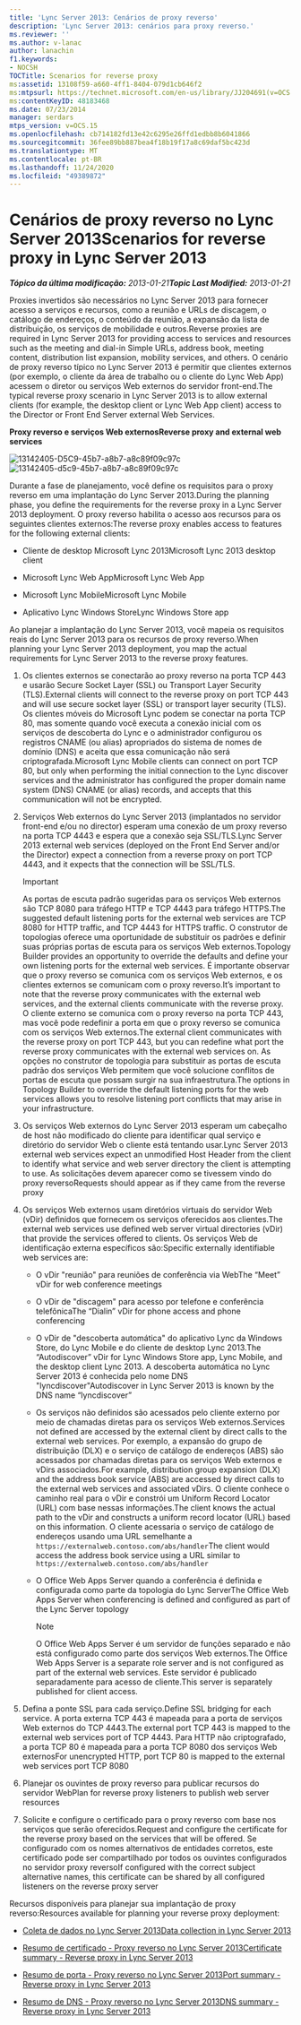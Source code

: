 ```yaml
---
title: 'Lync Server 2013: Cenários de proxy reverso'
description: 'Lync Server 2013: cenários para proxy reverso.'
ms.reviewer: ''
ms.author: v-lanac
author: lanachin
f1.keywords:
- NOCSH
TOCTitle: Scenarios for reverse proxy
ms:assetid: 13108f59-a660-4ff1-8404-079d1cb646f2
ms:mtpsurl: https://technet.microsoft.com/en-us/library/JJ204691(v=OCS.15)
ms:contentKeyID: 48183468
ms.date: 07/23/2014
manager: serdars
mtps_version: v=OCS.15
ms.openlocfilehash: cb714182fd13e42c6295e26ffd1edbb8b6041866
ms.sourcegitcommit: 36fee89bb887bea4f18b19f17a8c69daf5bc423d
ms.translationtype: MT
ms.contentlocale: pt-BR
ms.lasthandoff: 11/24/2020
ms.locfileid: "49389872"
---
```

# <a name="scenarios-for-reverse-proxy-in-lync-server-2013"></a><span data-ttu-id="7b4a5-103">Cenários de proxy reverso no Lync Server 2013</span><span class="sxs-lookup"><span data-stu-id="7b4a5-103">Scenarios for reverse proxy in Lync Server 2013</span></span>

<div data-xmlns="http://www.w3.org/1999/xhtml">

<div class="topic" data-xmlns="http://www.w3.org/1999/xhtml" data-msxsl="urn:schemas-microsoft-com:xslt" data-cs="https://msdn.microsoft.com/">

<div data-asp="https://msdn2.microsoft.com/asp">



</div>

<div id="mainSection">

<div id="mainBody"><span data-ttu-id="7b4a5-104">

<span> </span></span><span class="sxs-lookup"><span data-stu-id="7b4a5-104">

<span> </span></span></span>

<span data-ttu-id="7b4a5-105">_**Tópico da última modificação:** 2013-01-21_</span><span class="sxs-lookup"><span data-stu-id="7b4a5-105">_**Topic Last Modified:** 2013-01-21_</span></span>

<span data-ttu-id="7b4a5-106">Proxies invertidos são necessários no Lync Server 2013 para fornecer acesso a serviços e recursos, como a reunião e URLs de discagem, o catálogo de endereços, o conteúdo da reunião, a expansão da lista de distribuição, os serviços de mobilidade e outros.</span><span class="sxs-lookup"><span data-stu-id="7b4a5-106">Reverse proxies are required in Lync Server 2013 for providing access to services and resources such as the meeting and dial-in Simple URLs, address book, meeting content, distribution list expansion, mobility services, and others.</span></span> <span data-ttu-id="7b4a5-107">O cenário de proxy reverso típico no Lync Server 2013 é permitir que clientes externos (por exemplo, o cliente da área de trabalho ou o cliente do Lync Web App) acessem o diretor ou serviços Web externos do servidor front-end.</span><span class="sxs-lookup"><span data-stu-id="7b4a5-107">The typical reverse proxy scenario in Lync Server 2013 is to allow external clients (for example, the desktop client or Lync Web App client) access to the Director or Front End Server external Web Services.</span></span>

<span data-ttu-id="7b4a5-108">**Proxy reverso e serviços Web externos**</span><span class="sxs-lookup"><span data-stu-id="7b4a5-108">**Reverse proxy and external web services**</span></span>

<span data-ttu-id="7b4a5-109">![13142405-D5C9-45b7-a8b7-a8c89f09c97c](images/JJ204932.13142405-d5c9-45b7-a8b7-a8c89f09c97c(OCS.15).jpg "13142405-D5C9-45b7-a8b7-a8c89f09c97c")</span><span class="sxs-lookup"><span data-stu-id="7b4a5-109">![13142405-d5c9-45b7-a8b7-a8c89f09c97c](images/JJ204932.13142405-d5c9-45b7-a8b7-a8c89f09c97c(OCS.15).jpg "13142405-d5c9-45b7-a8b7-a8c89f09c97c")</span></span>

<span data-ttu-id="7b4a5-110">Durante a fase de planejamento, você define os requisitos para o proxy reverso em uma implantação do Lync Server 2013.</span><span class="sxs-lookup"><span data-stu-id="7b4a5-110">During the planning phase, you define the requirements for the reverse proxy in a Lync Server 2013 deployment.</span></span> <span data-ttu-id="7b4a5-111">O proxy reverso habilita o acesso aos recursos para os seguintes clientes externos:</span><span class="sxs-lookup"><span data-stu-id="7b4a5-111">The reverse proxy enables access to features for the following external clients:</span></span>

  - <span data-ttu-id="7b4a5-112">Cliente de desktop Microsoft Lync 2013</span><span class="sxs-lookup"><span data-stu-id="7b4a5-112">Microsoft Lync 2013 desktop client</span></span>

  - <span data-ttu-id="7b4a5-113">Microsoft Lync Web App</span><span class="sxs-lookup"><span data-stu-id="7b4a5-113">Microsoft Lync Web App</span></span>

  - <span data-ttu-id="7b4a5-114">Microsoft Lync Mobile</span><span class="sxs-lookup"><span data-stu-id="7b4a5-114">Microsoft Lync Mobile</span></span>

  - <span data-ttu-id="7b4a5-115">Aplicativo Lync Windows Store</span><span class="sxs-lookup"><span data-stu-id="7b4a5-115">Lync Windows Store app</span></span>

<span data-ttu-id="7b4a5-116">Ao planejar a implantação do Lync Server 2013, você mapeia os requisitos reais do Lync Server 2013 para os recursos de proxy reverso.</span><span class="sxs-lookup"><span data-stu-id="7b4a5-116">When planning your Lync Server 2013 deployment, you map the actual requirements for Lync Server 2013 to the reverse proxy features.</span></span>

1.  <span data-ttu-id="7b4a5-117">Os clientes externos se conectarão ao proxy reverso na porta TCP 443 e usarão Secure Socket Layer (SSL) ou Transport Layer Security (TLS).</span><span class="sxs-lookup"><span data-stu-id="7b4a5-117">External clients will connect to the reverse proxy on port TCP 443 and will use secure socket layer (SSL) or transport layer security (TLS).</span></span> <span data-ttu-id="7b4a5-118">Os clientes móveis do Microsoft Lync podem se conectar na porta TCP 80, mas somente quando você executa a conexão inicial com os serviços de descoberta do Lync e o administrador configurou os registros CNAME (ou alias) apropriados do sistema de nomes de domínio (DNS) e aceita que essa comunicação não será criptografada.</span><span class="sxs-lookup"><span data-stu-id="7b4a5-118">Microsoft Lync Mobile clients can connect on port TCP 80, but only when performing the initial connection to the Lync discover services and the administrator has configured the proper domain name system (DNS) CNAME (or alias) records, and accepts that this communication will not be encrypted.</span></span>

2.  <span data-ttu-id="7b4a5-119">Serviços Web externos do Lync Server 2013 (implantados no servidor front-end e/ou no director) esperam uma conexão de um proxy reverso na porta TCP 4443 e espera que a conexão seja SSL/TLS.</span><span class="sxs-lookup"><span data-stu-id="7b4a5-119">Lync Server 2013 external web services (deployed on the Front End Server and/or the Director) expect a connection from a reverse proxy on port TCP 4443, and it expects that the connection will be SSL/TLS.</span></span>
    
    <div>
    

    > [!IMPORTANT]  
    > <span data-ttu-id="7b4a5-120">As portas de escuta padrão sugeridas para os serviços Web externos são TCP 8080 para tráfego HTTP e TCP 4443 para tráfego HTTPS.</span><span class="sxs-lookup"><span data-stu-id="7b4a5-120">The suggested default listening ports for the external web services are TCP 8080 for HTTP traffic, and TCP 4443 for HTTPS traffic.</span></span> <span data-ttu-id="7b4a5-121">O construtor de topologias oferece uma oportunidade de substituir os padrões e definir suas próprias portas de escuta para os serviços Web externos.</span><span class="sxs-lookup"><span data-stu-id="7b4a5-121">Topology Builder provides an opportunity to override the defaults and define your own listening ports for the external web services.</span></span> <span data-ttu-id="7b4a5-122">É importante observar que o proxy reverso se comunica com os serviços Web externos, e os clientes externos se comunicam com o proxy reverso.</span><span class="sxs-lookup"><span data-stu-id="7b4a5-122">It’s important to note that the reverse proxy communicates with the external web services, and the external clients communicate with the reverse proxy.</span></span> <span data-ttu-id="7b4a5-123">O cliente externo se comunica com o proxy reverso na porta TCP 443, mas você pode redefinir a porta em que o proxy reverso se comunica com os serviços Web externos.</span><span class="sxs-lookup"><span data-stu-id="7b4a5-123">The external client communicates with the reverse proxy on port TCP 443, but you can redefine what port the reverse proxy communicates with the external web services on.</span></span> <span data-ttu-id="7b4a5-124">As opções no construtor de topologia para substituir as portas de escuta padrão dos serviços Web permitem que você solucione conflitos de portas de escuta que possam surgir na sua infraestrutura.</span><span class="sxs-lookup"><span data-stu-id="7b4a5-124">The options in Topology Builder to override the default listening ports for the web services allows you to resolve listening port conflicts that may arise in your infrastructure.</span></span>

    
    </div>

3.  <span data-ttu-id="7b4a5-125">Os serviços Web externos do Lync Server 2013 esperam um cabeçalho de host não modificado do cliente para identificar qual serviço e diretório do servidor Web o cliente está tentando usar.</span><span class="sxs-lookup"><span data-stu-id="7b4a5-125">Lync Server 2013 external web services expect an unmodified Host Header from the client to identify what service and web server directory the client is attempting to use.</span></span> <span data-ttu-id="7b4a5-126">As solicitações devem aparecer como se tivessem vindo do proxy reverso</span><span class="sxs-lookup"><span data-stu-id="7b4a5-126">Requests should appear as if they came from the reverse proxy</span></span>

4.  <span data-ttu-id="7b4a5-127">Os serviços Web externos usam diretórios virtuais do servidor Web (vDir) definidos que fornecem os serviços oferecidos aos clientes.</span><span class="sxs-lookup"><span data-stu-id="7b4a5-127">The external web services use defined web server virtual directories (vDir) that provide the services offered to clients.</span></span> <span data-ttu-id="7b4a5-128">Os serviços Web de identificação externa específicos são:</span><span class="sxs-lookup"><span data-stu-id="7b4a5-128">Specific externally identifiable web services are:</span></span>
    
      - <span data-ttu-id="7b4a5-129">O vDir "reunião" para reuniões de conferência via Web</span><span class="sxs-lookup"><span data-stu-id="7b4a5-129">The “Meet” vDir for web conference meetings</span></span>
    
      - <span data-ttu-id="7b4a5-130">O vDir de "discagem" para acesso por telefone e conferência telefônica</span><span class="sxs-lookup"><span data-stu-id="7b4a5-130">The “Dialin” vDir for phone access and phone conferencing</span></span>
    
      - <span data-ttu-id="7b4a5-131">O vDir de "descoberta automática" do aplicativo Lync da Windows Store, do Lync Mobile e do cliente de desktop Lync 2013.</span><span class="sxs-lookup"><span data-stu-id="7b4a5-131">The “Autodiscover” vDir for Lync Windows Store app, Lync Mobile, and the desktop client Lync 2013.</span></span> <span data-ttu-id="7b4a5-132">A descoberta automática no Lync Server 2013 é conhecida pelo nome DNS "lyncdiscover"</span><span class="sxs-lookup"><span data-stu-id="7b4a5-132">Autodiscover in Lync Server 2013 is known by the DNS name “lyncdiscover”</span></span>
    
      - <span data-ttu-id="7b4a5-133">Os serviços não definidos são acessados pelo cliente externo por meio de chamadas diretas para os serviços Web externos.</span><span class="sxs-lookup"><span data-stu-id="7b4a5-133">Services not defined are accessed by the external client by direct calls to the external web services.</span></span> <span data-ttu-id="7b4a5-134">Por exemplo, a expansão do grupo de distribuição (DLX) e o serviço de catálogo de endereços (ABS) são acessados por chamadas diretas para os serviços Web externos e vDirs associados.</span><span class="sxs-lookup"><span data-stu-id="7b4a5-134">For example, distribution group expansion (DLX) and the address book service (ABS) are accessed by direct calls to the external web services and associated vDirs.</span></span> <span data-ttu-id="7b4a5-135">O cliente conhece o caminho real para o vDir e constrói um Uniform Record Locator (URL) com base nessas informações.</span><span class="sxs-lookup"><span data-stu-id="7b4a5-135">The client knows the actual path to the vDir and constructs a uniform record locator (URL) based on this information.</span></span> <span data-ttu-id="7b4a5-136">O cliente acessaria o serviço de catálogo de endereços usando uma URL semelhante a `https://externalweb.contoso.com/abs/handler`</span><span class="sxs-lookup"><span data-stu-id="7b4a5-136">The client would access the address book service using a URL similar to `https://externalweb.contoso.com/abs/handler`</span></span>
    
      - <span data-ttu-id="7b4a5-137">O Office Web Apps Server quando a conferência é definida e configurada como parte da topologia do Lync Server</span><span class="sxs-lookup"><span data-stu-id="7b4a5-137">The Office Web Apps Server when conferencing is defined and configured as part of the Lync Server topology</span></span>
        
        <div>
        

        > [!NOTE]  
        > <span data-ttu-id="7b4a5-138">O Office Web Apps Server é um servidor de funções separado e não está configurado como parte dos serviços Web externos.</span><span class="sxs-lookup"><span data-stu-id="7b4a5-138">The Office Web Apps Server is a separate role server and is not configured as part of the external web services.</span></span> <span data-ttu-id="7b4a5-139">Este servidor é publicado separadamente para acesso de cliente.</span><span class="sxs-lookup"><span data-stu-id="7b4a5-139">This server is separately published for client access.</span></span>

        
        </div>

5.  <span data-ttu-id="7b4a5-140">Defina a ponte SSL para cada serviço.</span><span class="sxs-lookup"><span data-stu-id="7b4a5-140">Define SSL bridging for each service.</span></span> <span data-ttu-id="7b4a5-141">A porta externa TCP 443 é mapeada para a porta de serviços Web externos do TCP 4443.</span><span class="sxs-lookup"><span data-stu-id="7b4a5-141">The external port TCP 443 is mapped to the external web services port of TCP 4443.</span></span> <span data-ttu-id="7b4a5-142">Para HTTP não criptografado, a porta TCP 80 é mapeada para a porta TCP 8080 dos serviços Web externos</span><span class="sxs-lookup"><span data-stu-id="7b4a5-142">For unencrypted HTTP, port TCP 80 is mapped to the external web services port TCP 8080</span></span>

6.  <span data-ttu-id="7b4a5-143">Planejar os ouvintes de proxy reverso para publicar recursos do servidor Web</span><span class="sxs-lookup"><span data-stu-id="7b4a5-143">Plan for reverse proxy listeners to publish web server resources</span></span>

7.  <span data-ttu-id="7b4a5-144">Solicite e configure o certificado para o proxy reverso com base nos serviços que serão oferecidos.</span><span class="sxs-lookup"><span data-stu-id="7b4a5-144">Request and configure the certificate for the reverse proxy based on the services that will be offered.</span></span> <span data-ttu-id="7b4a5-145">Se configurado com os nomes alternativos de entidades corretos, este certificado pode ser compartilhado por todos os ouvintes configurados no servidor proxy reverso</span><span class="sxs-lookup"><span data-stu-id="7b4a5-145">If configured with the correct subject alternative names, this certificate can be shared by all configured listeners on the reverse proxy server</span></span>

<span data-ttu-id="7b4a5-146">Recursos disponíveis para planejar sua implantação de proxy reverso:</span><span class="sxs-lookup"><span data-stu-id="7b4a5-146">Resources available for planning your reverse proxy deployment:</span></span>

  - [<span data-ttu-id="7b4a5-147">Coleta de dados no Lync Server 2013</span><span class="sxs-lookup"><span data-stu-id="7b4a5-147">Data collection in Lync Server 2013</span></span>](lync-server-2013-data-collection.md)

  - [<span data-ttu-id="7b4a5-148">Resumo de certificado - Proxy reverso no Lync Server 2013</span><span class="sxs-lookup"><span data-stu-id="7b4a5-148">Certificate summary - Reverse proxy in Lync Server 2013</span></span>](lync-server-2013-certificate-summary-reverse-proxy.md)

  - [<span data-ttu-id="7b4a5-149">Resumo de porta - Proxy reverso no Lync Server 2013</span><span class="sxs-lookup"><span data-stu-id="7b4a5-149">Port summary - Reverse proxy in Lync Server 2013</span></span>](lync-server-2013-port-summary-reverse-proxy.md)

  - [<span data-ttu-id="7b4a5-150">Resumo de DNS - Proxy reverso no Lync Server 2013</span><span class="sxs-lookup"><span data-stu-id="7b4a5-150">DNS summary - Reverse proxy in Lync Server 2013</span></span>](lync-server-2013-dns-summary-reverse-proxy.md)

<span data-ttu-id="7b4a5-151"></div>

<span> </span>

</div>

</div>

</span><span class="sxs-lookup"><span data-stu-id="7b4a5-151"></div>

<span> </span>

</div>

</div>

</span></span></div>

